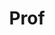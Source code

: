 ---
layout: person
given: Elizabeth
preferred: Liz
family: Soilleux
department: Pathology
title: Prof
job_title: Professor/ Group Leader/ Honorary Consultant
crsid: ejs17
image: /assets/upload/Soilleux_Elizabeth.jpg
webpage: https://www.path.cam.ac.uk/directory/elizabeth-soilleux
biography: Liz Soilleux is a professor and honorary consultant in pathology. Aside
  from her clinical practice and university teaching roles, her research interests
  lie in identifying novel methods for the diagnosis of coeliac disease and the early
  detection of cancer, with a particular focus on the application of novel mathematical
  algorithms to digital images and to bioinformatic data. Her research team’s aim
  is to improve the objectivity of diagnosis and efficiency of workflow, ideally with
  full automation of many aspects of diagnostic histopathology. She has received the
  bulk of her funding from Coeliac UK, Innovate UK, the Pathological Society of Great
  Britain and Ireland, the MRC and CRUK and has applied for an NIHR Product Development
  Award. She is the CEO of spinout company, Lyzeum Ltd (https://www.lyzeumltd.com/).
---